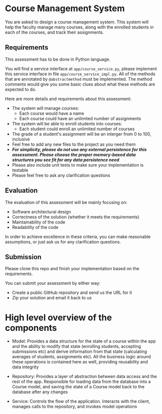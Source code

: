# Course Management System
You are asked to design a course management system. This system will help the faculty manage many courses, along with the enrolled students in each of the courses, and track their assignments.

## Requirements
This assessment has to be done in Python language.

You will find a service interface at `app/course_service.py`, please implement this service interface in file `app/course_service_impl.py`. All of the methods that are annotated by `@abstractmethod` must be implemented. The method comments would give you some basic clues about what these methods are expected to do.

Here are more details and requirements about this assessment:
- The system will manage courses:
  - Each course would have a name
  - Each course could have an unlimited number of assignments
- The system will be able to enroll students into courses:
  - Each student could enroll an unlimited number of courses
- The grade of a student's assignment will be an interger from 0 to 100, inclusive
- Feel free to add any new files to the project as you need them
- ***For simplicity, please do not use any external persistence for this assessment. Please choose the proper memory-based data structures you see fit for any data persistence need***
- Please also include unit tests to make sure your implementation is testable
- Please feel free to ask any clarification questions

## Evaluation
The evaluation of this assessment will be mainly focusing on:
- Software architectural design
- Correctness of the solution (whether it meets the requirements)
- Maintainability of the code
- Readability of the code

In order to achieve excellence in these criteria, you can make reasonable assumptions,
or just ask us for any clarification questions.

## Submission
Please clone this repo and finish your implementation based on the requirements.

You can submit your assessment by either way:
- Create a public GitHub repository and send us the URL for it
- Zip your solution and email it back to us

# High level overview of the components
- Model: Provides a data structure for the state of a course within the app and the ability to modify that state (enrolling students, accepting submissions etc) and derive information from that state (calculating averages of students, assignments etc). All the business logic around these operations is contained here as well, providing reusability and data integrity

- Repository: Provides a layer of abstraction between data access and the rest of the app. Responsible for loading data from the database into a Course model, and saving the state of a Course model back to the database after any changes

- Service: Controls the flow of the application. Interacts with the client, manages calls to the repository, and invokes model operations